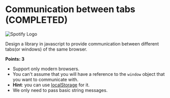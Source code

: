 Communication between tabs (COMPLETED)
==========================
![Spotify Logo](../resources/spotify-logo.png)

Design a library in javascript to provide communication between different tabs(or windows) of the same browser.

**Points: 3**

* Support only modern browsers.
* You can't assume that you will have a reference to the `window` object that you want to communicate with.
* **Hint**: you can use [localStorage](https://developer.mozilla.org/en-US/docs/Web/Guide/DOM/Storage#localStorage) for it.
* We only need to pass basic string messages.

